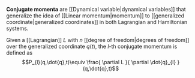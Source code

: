 **Conjugate momenta** are [[Dynamical variable|dynamical variables]] that generalize the idea of [[Linear momentum|momentum]] to [[generalized coordinate|generalized coordinates]] in both Lagrangian and Hamiltonian systems.

Given a [[Lagrangian]] $L$ with $n$ [[degree of freedom|degrees of freedom]] over the generalized coordinate $q(t)$, the $l$-th conjugate momentum is defined as
$$P_{l}(q,\dot{q},t)\equiv \frac{ \partial L }{ \partial \dot{q}_{l} } (q,\dot{q},t)$$
